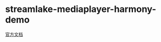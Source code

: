 # streamlake-mediaplayer-harmony-demo

[官方文档](https://www.streamlake.com/document/VOD/m46f39sdjpfbcl36jqd)
